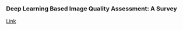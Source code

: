 ### Deep Learning Based Image Quality Assessment: A Survey
[Link](https://pdf.sciencedirectassets.com/280203/1-s2.0-S1877050923X00052/1-s2.0-S1877050923008384/main.pdf?X-Amz-Security-Token=IQoJb3JpZ2luX2VjEDAaCXVzLWVhc3QtMSJHMEUCIHZt3g5T2eWN7ujYiUaWSXd%2F9O8%2Fp7%2Fx0IluAS9HI6RPAiEAkSKVFVrA4eZH6zCPAJNFKRSrDcujYahPKpgoNYR97wwqswUIKRAFGgwwNTkwMDM1NDY4NjUiDFEqqIi%2FfVLtvrnRiiqQBYXvXas4bsURUhYxIKEGxV7W8S86MauFLHChvu9cyyNWflCbWVghI31pQznjSjQtKwgmhaFOwm3jUHIjXIJ8pcKJeWz%2B8MdlVurtNpGAbhaej4BKWq%2BrYty5kf9a2XO8Lset2EZRnJzTMI%2BF60WQKaTxWYEYvXrLf2mYNTbKfJP%2FwHlqmYD8aDEP0KZiEwTl%2B%2FDa7mqNc8UkpZFkpthngz7NFHYRT5EXIIDG0oYCs4AQ8dVsQBl8LfW3wXtvRfTU3AxO2CFEVGLNsxA%2BzzCO1BWuudip5RIkHuj3rK7M5iWdxPDcjIet9QstTsJpzCDu0Evl8TW9h8VWJjgUpKAr8OaMaZwB1pDVHV2mkqHG4J0gSB8Aw89brCbvpWbEMmv%2FwZHb7Cfu3iq6xUW7m1FeZwsnXBiXsYddzs7iav953wBkap5q12o7E%2FXWcn989sBEy8Y%2FqlN47%2FsXVaRqVMR2R3zkwsZaqW8xaYMI4xkCa5jk3U%2FruZXos5L9bQLXGIq69uOffG8o5s5%2BueJi5rZFj3kN7RdGpCUBDnc%2Bi5JA4oDMo4hhcxDDHwScyXd4%2B4MIooIYtaD6tSBQcGFmYpvipwzEOaLSTJIZTwDM31F1URZYJ%2FBpbb51YjdGhhzi56MLHkZw7bRHEBa8SCTnJvORoeNENtPuTe4y4tNAPXyLIWzPQELjhwRHm8nzwv7qBDniXrVc2rs4BtYY84jti3HPifiQHdGfQutaE45cJW5z5kh9eu77moqtg8%2BDSJCVotrD9TX7Cagblf4dn8yDs7ZFVgLl2N4H45Yp9MyEztDgkQPRF1hAJo2Cak0fQ1b1z8gW%2BJSN5iY6NuBSn9M2ZNRfTxcbLyTKYl63w00VPuVnKVS8MO7FnbwGOrEBX4XU9MCTKS0%2FuMXW%2Fg%2BPPxUzecmMV64PsHivTUuZMQcu%2FtKXG%2Fm%2BE1BQwAg%2F0f%2FISASypIa1ACa1XtbsAcQfQZjPqihslXNz7NL1ike7MWdIn5PURfTDNiJcWXxdwPnP7DQJZ59eblifOI6axO8O4nu88liGBSGQz0vFzx6tX3ga4JZfW1TxpknS34C5qMVRmvTC6bF21WDHv98lQesm2Lm%2FOKEpzmzHZgBAucn3u3Fu&X-Amz-Algorithm=AWS4-HMAC-SHA256&X-Amz-Date=20250115T081030Z&X-Amz-SignedHeaders=host&X-Amz-Expires=300&X-Amz-Credential=ASIAQ3PHCVTYWH7PUCHO%2F20250115%2Fus-east-1%2Fs3%2Faws4_request&X-Amz-Signature=f84ecbb6349026bc8270a22fc010019dda5b05374d3377d114c27378c54016fc&hash=3eeb2995d6c9f082dab8a284ecc48047b01889b4be7d79184b3ba50dacf129d2&host=68042c943591013ac2b2430a89b270f6af2c76d8dfd086a07176afe7c76c2c61&pii=S1877050923008384&tid=spdf-1b61898a-120a-4cc5-9254-2b5de87c5e02&sid=eeb3d82833324045ed99683-11cb2c3dd72cgxrqb&type=client&tsoh=d3d3LnNjaWVuY2VkaXJlY3QuY29t&ua=09035c5f5153595d055a5c&rr=902463c59b960a33&cc=se)
